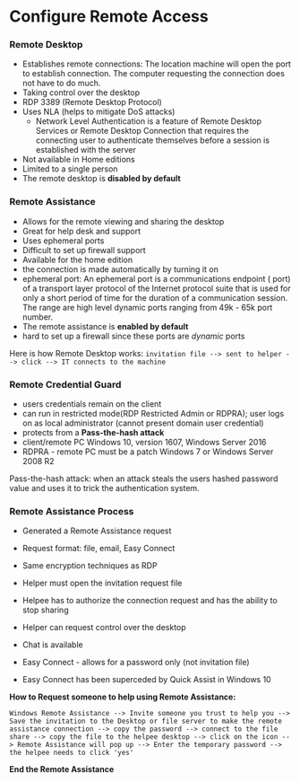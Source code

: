# Configure Remote Access

### Remote Desktop
* Establishes remote connections: The location machine will open the port to establish connection. The computer requesting the connection does not have to do much. 
* Taking control over the desktop
* RDP 3389 (Remote Desktop Protocol)
* Uses NLA (helps to mitigate DoS attacks)
    * Network Level Authentication is a feature of Remote Desktop Services or Remote Desktop Connection that requires the connecting user to authenticate themselves before a session is established with the server
* Not available in Home editions
* Limited to a single person
* The remote desktop is **disabled by default**

### Remote Assistance
* Allows for the remote viewing and sharing the desktop
* Great for help desk and support
* Uses ephemeral ports
* Difficult to set up firewall support
* Available for the home edition
* the connection is made automatically by turning it on
* ephemeral port: An ephemeral port is a communications endpoint ( port) of a transport layer protocol of the Internet protocol suite that is used for only a short period of time for the duration of a communication session. The range are high level dynamic ports ranging from 49k - 65k port number.
* The remote assistance is **enabled by default**
* hard to set up a firewall since these ports are *dynamic* ports

Here is how Remote Desktop works: ``` invitation file --> sent to helper --> click --> IT connects to the machine ```

### Remote Credential Guard
* users credentials remain on the client
* can run in restricted mode(RDP Restricted Admin or RDPRA); user logs on as local administrator (cannot present domain user credential)
* protects from a **Pass-the-hash attack**
* client/remote PC Windows 10, version 1607, Windows Server 2016
* RDPRA - remote PC must be a patch Windows 7 or Windows Server 2008 R2

Pass-the-hash attack: when an attack steals the users hashed password value and uses it to trick the authentication system.

### Remote Assistance Process
* Generated a Remote Assistance request
* Request format: file, email, Easy Connect
* Same encryption techniques as RDP
* Helper must open the invitation request file
* Helpee has to authorize the connection request and has the ability to stop sharing
* Helper can request control over the desktop 
* Chat is available

* Easy Connect - allows for a password only (not invitation file)
* Easy Connect has been superceded by Quick Assist in Windows 10

**How to Request someone to help using Remote Assistance:**

``` Windows Remote Assistance --> Invite someone you trust to help you --> Save the invitation to the Desktop or file server to make the remote assistance connection --> copy the password --> connect to the file share --> copy the file to the helpee desktop --> click on the icon --> Remote Assistance will pop up --> Enter the temporary password --> the helpee needs to click 'yes' ```

**End the Remote Assistance**
